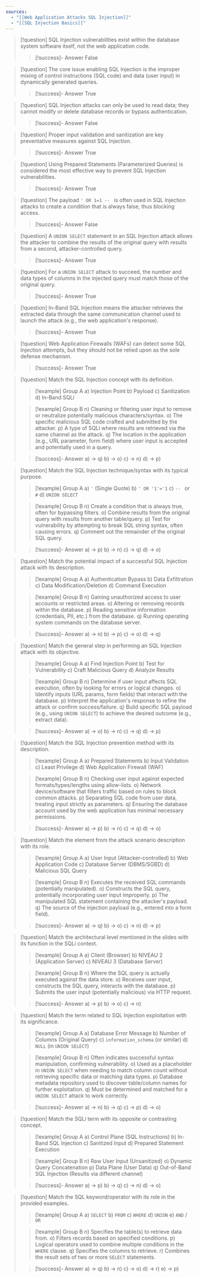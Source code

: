 ```yaml
---
sources:
  - "[[Web Application Attacks SQL Injection]]"
  - "[[SQL Injection Basics]]"
---
```

> [!question] SQL Injection vulnerabilities exist within the database system software itself, not the web application code.
>> [!success]- Answer
>> False

> [!question] The core issue enabling SQL Injection is the improper mixing of control instructions (SQL code) and data (user input) in dynamically generated queries.
>> [!success]- Answer
>> True

> [!question] SQL Injection attacks can only be used to read data; they cannot modify or delete database records or bypass authentication.
>> [!success]- Answer
>> False

> [!question] Proper input validation and sanitization are key preventative measures against SQL Injection.
>> [!success]- Answer
>> True

> [!question] Using Prepared Statements (Parameterized Queries) is considered the most effective way to prevent SQL Injection vulnerabilities.
>> [!success]- Answer
>> True

> [!question] The payload `' OR 1=1 -- ` is often used in SQL Injection attacks to create a condition that is always false, thus blocking access.
>> [!success]- Answer
>> False

> [!question] A `UNION SELECT` statement in an SQL Injection attack allows the attacker to combine the results of the original query with results from a second, attacker-controlled query.
>> [!success]- Answer
>> True

> [!question] For a `UNION SELECT` attack to succeed, the number and data types of columns in the injected query must match those of the original query.
>> [!success]- Answer
>> True

> [!question] In-Band SQL Injection means the attacker retrieves the extracted data through the same communication channel used to launch the attack (e.g., the web application's response).
>> [!success]- Answer
>> True

> [!question] Web Application Firewalls (WAFs) can detect some SQL Injection attempts, but they should not be relied upon as the sole defense mechanism.
>> [!success]- Answer
>> True

> [!question] Match the SQL Injection concept with its definition.
>> [!example] Group A
>> a) Injection Point
>> b) Payload
>> c) Sanitization
>> d) In-Band SQLi
>
>> [!example] Group B
>> n) Cleaning or filtering user input to remove or neutralize potentially malicious characters/syntax.
>> o) The specific malicious SQL code crafted and submitted by the attacker.
>> p) A type of SQLi where results are retrieved via the same channel as the attack.
>> q) The location in the application (e.g., URL parameter, form field) where user input is accepted and potentially used in a query.
>
>> [!success]- Answer
>> a) -> q)
>> b) -> o)
>> c) -> n)
>> d) -> p)

> [!question] Match the SQL Injection technique/syntax with its typical purpose.
>> [!example] Group A
>> a) `'` (Single Quote)
>> b) `' OR '1'='1`
>> c) `-- ` or `#`
>> d) `UNION SELECT`
>
>> [!example] Group B
>> n) Create a condition that is always true, often for bypassing filters.
>> o) Combine results from the original query with results from another table/query.
>> p) Test for vulnerability by attempting to break SQL string syntax, often causing errors.
>> q) Comment out the remainder of the original SQL query.
>
>> [!success]- Answer
>> a) -> p)
>> b) -> n)
>> c) -> q)
>> d) -> o)

> [!question] Match the potential impact of a successful SQL Injection attack with its description.
>> [!example] Group A
>> a) Authentication Bypass
>> b) Data Exfiltration
>> c) Data Modification/Deletion
>> d) Command Execution
>
>> [!example] Group B
>> n) Gaining unauthorized access to user accounts or restricted areas.
>> o) Altering or removing records within the database.
>> p) Reading sensitive information (credentials, PII, etc.) from the database.
>> q) Running operating system commands on the database server.
>
>> [!success]- Answer
>> a) -> n)
>> b) -> p)
>> c) -> o)
>> d) -> q)

> [!question] Match the general step in performing an SQL Injection attack with its objective.
>> [!example] Group A
>> a) Find Injection Point
>> b) Test for Vulnerability
>> c) Craft Malicious Query
>> d) Analyze Results
>
>> [!example] Group B
>> n) Determine if user input affects SQL execution, often by looking for errors or logical changes.
>> o) Identify inputs (URL params, form fields) that interact with the database.
>> p) Interpret the application's response to refine the attack or confirm success/failure.
>> q) Build specific SQL payload (e.g., using `UNION SELECT`) to achieve the desired outcome (e.g., extract data).
>
>> [!success]- Answer
>> a) -> o)
>> b) -> n)
>> c) -> q)
>> d) -> p)

> [!question] Match the SQL Injection prevention method with its description.
>> [!example] Group A
>> a) Prepared Statements
>> b) Input Validation
>> c) Least Privilege
>> d) Web Application Firewall (WAF)
>
>> [!example] Group B
>> n) Checking user input against expected formats/types/lengths using allow-lists.
>> o) Network device/software that filters traffic based on rules to block common attacks.
>> p) Separating SQL code from user data, treating input strictly as parameters.
>> q) Ensuring the database account used by the web application has minimal necessary permissions.
>
>> [!success]- Answer
>> a) -> p)
>> b) -> n)
>> c) -> q)
>> d) -> o)

> [!question] Match the element from the attack scenario description with its role.
>> [!example] Group A
>> a) User Input (Attacker-controlled)
>> b) Web Application Code
>> c) Database Server (DBMS/SGBD)
>> d) Malicious SQL Query
>
>> [!example] Group B
>> n) Executes the received SQL commands (potentially manipulated).
>> o) Constructs the SQL query, potentially incorporating user input improperly.
>> p) The manipulated SQL statement containing the attacker's payload.
>> q) The source of the injection payload (e.g., entered into a form field).
>
>> [!success]- Answer
>> a) -> q)
>> b) -> o)
>> c) -> n)
>> d) -> p)

> [!question] Match the architectural level mentioned in the slides with its function in the SQLi context.
>> [!example] Group A
>> a) Client (Browser)
>> b) NIVEAU 2 (Application Server)
>> c) NIVEAU 3 (Database Server)
>
>> [!example] Group B
>> n) Where the SQL query is actually executed against the data store.
>> o) Receives user input, constructs the SQL query, interacts with the database.
>> p) Submits the user input (potentially malicious) via HTTP request.
>
>> [!success]- Answer
>> a) -> p)
>> b) -> o)
>> c) -> n)

> [!question] Match the term related to SQL Injection exploitation with its significance.
>> [!example] Group A
>> a) Database Error Message
>> b) Number of Columns (Original Query)
>> c) `information_schema` (or similar)
>> d) `NULL` (in `UNION SELECT`)
>
>> [!example] Group B
>> n) Often indicates successful syntax manipulation, confirming vulnerability.
>> o) Used as a placeholder in `UNION SELECT` when needing to match column count without retrieving specific data or matching data types.
>> p) Database metadata repository used to discover table/column names for further exploitation.
>> q) Must be determined and matched for a `UNION SELECT` attack to work correctly.
>
>> [!success]- Answer
>> a) -> n)
>> b) -> q)
>> c) -> p)
>> d) -> o)

> [!question] Match the SQLi term with its opposite or contrasting concept.
>> [!example] Group A
>> a) Control Plane (SQL Instructions)
>> b) In-Band SQL Injection
>> c) Sanitized Input
>> d) Prepared Statement Execution
>
>> [!example] Group B
>> n) Raw User Input (Unsanitized)
>> o) Dynamic Query Concatenation
>> p) Data Plane (User Data)
>> q) Out-of-Band SQL Injection (Results via different channel)
>
>> [!success]- Answer
>> a) -> p)
>> b) -> q)
>> c) -> n)
>> d) -> o)

> [!question] Match the SQL keyword/operator with its role in the provided examples.
>> [!example] Group A
>> a) `SELECT`
>> b) `FROM`
>> c) `WHERE`
>> d) `UNION`
>> e) `AND` / `OR`
>
>> [!example] Group B
>> n) Specifies the table(s) to retrieve data from.
>> o) Filters records based on specified conditions.
>> p) Logical operators used to combine multiple conditions in the `WHERE` clause.
>> q) Specifies the columns to retrieve.
>> r) Combines the result sets of two or more `SELECT` statements.
>
>> [!success]- Answer
>> a) -> q)
>> b) -> n)
>> c) -> o)
>> d) -> r)
>> e) -> p)